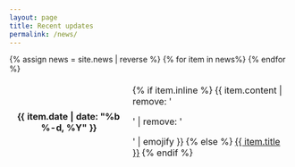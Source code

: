 ```yaml
---
layout: page
title: Recent updates
permalink: /news/
---
```

<style>
    table {
        width:100%;
        border:0px;
        border-collapse: separate;
        font-weight : 400;
    }
    table th {
        font-size:1rem;
        border: 0px;
        padding : 0px;
    }
    thead {
        border: 0px;
    }
</style>
<div class="table-responsive">
    <table class="table table-sm table-borderless">
    {% assign news = site.news | reverse %}
    {% for item in news%}
    <tr>
        <th scope="row">{{ item.date | date: "%b %-d, %Y" }}</th>
        <td>
        {% if item.inline %}
            {{ item.content | remove: '<p>' | remove: '</p>' | emojify }}
        {% else %}
            <a class="news-title" href="{{ item.url | relative_url }}">{{ item.title }}</a>
        {% endif %}
        </td>
    </tr>
    {% endfor %}
    </table>
</div>